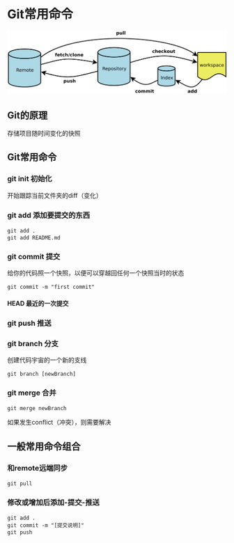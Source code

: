 # Git常用命令
![alt text](img/gitcommand.png)

## Git的原理
存储项目随时间变化的快照

## Git常用命令
### git init 初始化
开始跟踪当前文件夹的diff（变化）

### git add 添加要提交的东西
```
git add .
git add README.md
```

### git commit 提交
给你的代码照一个快照，以便可以穿越回任何一个快照当时的状态
```
git commit -m "first commit"
```
####  HEAD 最近的一次提交

### git push 推送

### git branch 分支
创建代码宇宙的一个新的支线
```
git branch [newBranch]
```

### git merge 合并
```
git merge newBranch
```
如果发生conflict（冲突），则需要解决

## 一般常用命令组合
### 和remote远端同步
```
git pull

```
### 修改或增加后添加-提交-推送
```
git add .
git commit -m "[提交说明]"
git push
```
